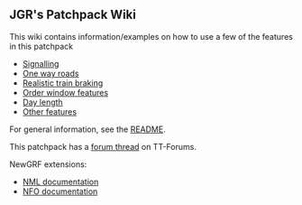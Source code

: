 ## JGR's Patchpack Wiki

This wiki contains information/examples on how to use a few of the features in this patchpack
* [Signalling](wiki/Signalling)
* [One way roads](wiki/One-way-roads)
* [Realistic train braking](wiki/Realistic-braking)
* [Order window features](wiki/Order-window-features)
* [Day length](wiki/Day-length)
* [Other features](wiki/Other-features)

For general information, see the [README](https://github.com/JGRennison/OpenTTD-patches/blob/jgrpp/README.md).

This patchpack has a [forum thread](https://www.tt-forums.net/viewtopic.php?f=33&t=73469) on TT-Forums.

NewGRF extensions:
* [NML documentation](https://jgrennison.github.io/OpenTTD-patches/newgrf-additions-nml.html)
* [NFO documentation](https://jgrennison.github.io/OpenTTD-patches/newgrf-additions.html)
